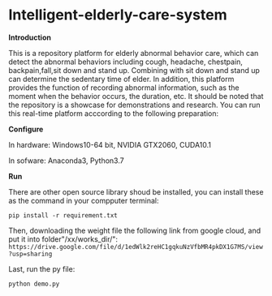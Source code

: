 # Intelligent-elderly-care-system
**Introduction**

This is a repository platform for elderly abnormal behavior care, which can detect the abnormal behaviors including cough, headache, chestpain, backpain,fall,sit down and stand up. Combining with sit down and stand up can determine the sedentary time of elder. In addition, this platform provides the function of recording abnormal information, such as the moment when the behavior occurs, the duration, etc. It should be noted that the repository is a showcase for demonstrations and research. You can run this real-time platform acccording to the following preparation:

**Configure**

In hardware: Windows10-64 bit, NVIDIA GTX2060, CUDA10.1

In sofware: Anaconda3, Python3.7

**Run**

There are other open source library shoud be installed, you can install these as the command in your compputer terminal:

``pip install -r requirement.txt``

Then, downloading the weight file the following link from google cloud, and put it into folder"/xx/works_dir/":
``https://drive.google.com/file/d/1edWlk2reHC1gqkuNzVfbMR4pkDX1G7MS/view?usp=sharing``

Last, run the py file:

``python demo.py``





